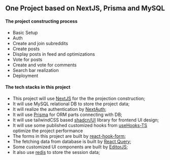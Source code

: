 ## One Project based on NextJS, Prisma and MySQL

#### The project constructing process

- Basic Setup
- Auth
- Create and join subreddits
- Create posts
- Display posts in feed and optimizations
- Vote for posts
- Create and vote for comments
- Search bar realization
- Deployment

#### The tech stacks in this project

- This project will use [NextJS](https://nextjs.org) for the the projection construction;
- It will use MySQL relational DB to store the project data;
- It will realize the authentication by [NextAuth](https://next-auth.js.org);
- It will use [Prisma](https://www.prisma.io) for ORM parts connecting with DB;
- It will use tailwindCSS based [shadcn/UI](https://ui.shadcn.com) library for frontend UI design;
- It will use some published customized hooks from [useHooks-TS](https://usehooks-ts.com/introduction) optimize the project performance
- The forms in this project are built by [react-hook-form](https://react-hook-form.com);
- The fetching data from database is built by [React Query](https://tanstack.com/query/v4/);
- Some customized UI components are built by [EditorJS](https://editorjs.io);
- It also use [redis](https://upstash.com) to store the session data;

